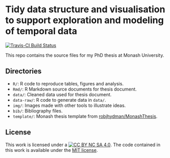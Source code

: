 # Tidy data structure and visualisation to support exploration and modeling of temporal data

[![Travis-CI Build Status](https://travis-ci.org/earowang/thesis.svg?branch=master)](https://travis-ci.org/earowang/thesis)

This repo contains the source files for my PhD thesis at Monash University.

## Directories

* `R/`: R code to reproduce tables, figures and analysis.
* `Rmd/`: R Markdown source documents for thesis document.
* `data/`: Cleaned data used for thesis document.
* `data-raw/`: R code to generate data in `data/`.
* `img/`: Images made with other tools to illustrate ideas. 
* `bib/`: Bibliography files.
* `template/`: Monash thesis template from [robjhydman/MonashThesis](https://github.com/robjhyndman/MonashThesis).

## License

This work is licensed under a [![CC BY NC SA 4.0](https://img.shields.io/badge/License-CC%20BY%20NC%20SA%204.0-green.svg)](https://creativecommons.org/licenses/by-nc-sa/4.0/). The code contained in this work is available under the [MIT license](https://opensource.org/licenses/MIT).
